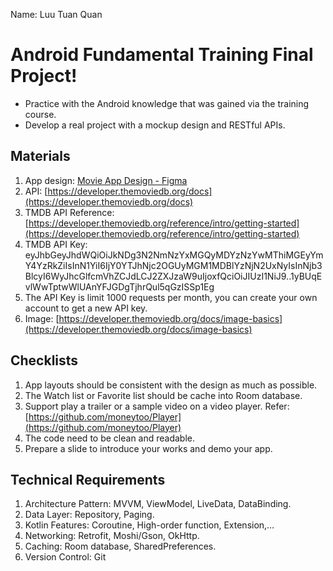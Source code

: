 Name: Luu Tuan Quan

# Android Fundamental Training Final Project!

 - Practice with the Android knowledge that was gained via the training course.
 - Develop a real project with a mockup design and RESTful
   APIs.

## Materials
 1. App design: [Movie App Design - Figma](https://www.figma.com/file/jumfzoUHElihbuEY8m0jZy/Movies-app-(Community)?type=design&node-id=7-757&t=toOXJvOjXJWJsYt4-0)
 2.  API:  [https://developer.themoviedb.org/docs](https://developer.themoviedb.org/docs)
 3. TMDB API Reference: [https://developer.themoviedb.org/reference/intro/getting-started](https://developer.themoviedb.org/reference/intro/getting-started)
 4. TMDB API Key: eyJhbGeyJhdWQiOiJkNDg3N2NmNzYxMGQyMDYzNzYwMThiMGEyYmY4YzRkZiIsInN1YiI6IjY0YTJhNjc2OGUyMGM1MDBlYzNjN2UxNyIsInNjb3BlcyI6WyJhcGlfcmVhZCJdLCJ2ZXJzaW9uIjoxfQciOiJIUzI1NiJ9..1yBUqEvlWwTptwWlUAnYFJGDgTjhrQul5qGzISSp1Eg
 5. The API Key is limit 1000 requests per month, you can create your own account to get a new API key.
 6. Image: [https://developer.themoviedb.org/docs/image-basics](https://developer.themoviedb.org/docs/image-basics)

## Checklists
 1. App layouts should be consistent with the design as much as possible.
 2. The Watch list or Favorite list should be cache into Room database.
 3. Support play a trailer or a sample video on a video player. Refer: [https://github.com/moneytoo/Player](https://github.com/moneytoo/Player)
 4. The code need to be clean and readable.
 5. Prepare a slide to introduce your works and demo your app.

## Technical Requirements
 1. Architecture Pattern: MVVM, ViewModel, LiveData, DataBinding.
 2. Data Layer: Repository, Paging.
 3. Kotlin Features: Coroutine, High-order function, Extension,…
 4. Networking: Retrofit, Moshi/Gson, OkHttp.
 5. Caching: Room database, SharedPreferences.
 6. Version Control: Git
